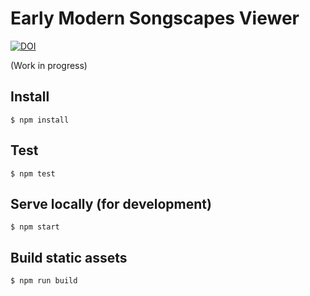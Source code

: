 # Early Modern Songscapes Viewer
[![DOI](https://zenodo.org/badge/112340739.svg)](https://zenodo.org/badge/latestdoi/112340739)

(Work in progress)

## Install

```
$ npm install
```

## Test

```
$ npm test
```

## Serve locally (for development)
```
$ npm start
```

## Build static assets
```
$ npm run build
```
